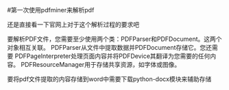 #第一次使用pdfminer来解析pdf

还是直接看一下官网上对于这个解析过程的要求吧

要解析PDF文件，您需要至少使用两个类：PDFParser和PDFDocument。这两个对象相互关联。 PDFParser从文件中提取数据并PDFDocument存储它。您还需要 PDFPageInterpreter处理页面内容并将PDFDevice其翻译为您需要的任何内容。 PDFResourceManager用于存储共享资源，如字体或图像。



要将pdf文件提取的内容存储到word中需要下载python-docx模块来辅助存储